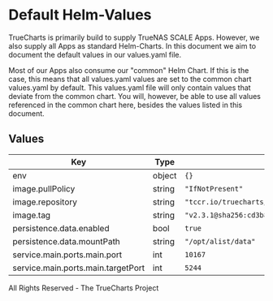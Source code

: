# Default Helm-Values

TrueCharts is primarily build to supply TrueNAS SCALE Apps.
However, we also supply all Apps as standard Helm-Charts. In this document we aim to document the default values in our values.yaml file.

Most of our Apps also consume our "common" Helm Chart.
If this is the case, this means that all values.yaml values are set to the common chart values.yaml by default. This values.yaml file will only contain values that deviate from the common chart.
You will, however, be able to use all values referenced in the common chart here, besides the values listed in this document.

## Values

| Key | Type | Default | Description |
|-----|------|---------|-------------|
| env | object | `{}` |  |
| image.pullPolicy | string | `"IfNotPresent"` |  |
| image.repository | string | `"tccr.io/truecharts/alist"` |  |
| image.tag | string | `"v2.3.1@sha256:cd3b8802e22f3bd4b6ef73c46c10fa90417ffc80f0a9d0234bc8a12992b26b0d"` |  |
| persistence.data.enabled | bool | `true` |  |
| persistence.data.mountPath | string | `"/opt/alist/data"` |  |
| service.main.ports.main.port | int | `10167` |  |
| service.main.ports.main.targetPort | int | `5244` |  |

All Rights Reserved - The TrueCharts Project
